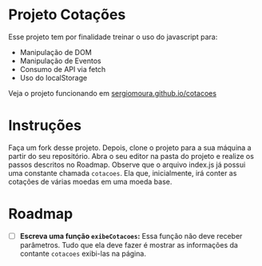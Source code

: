 # Projeto Cotações

Esse projeto tem por finalidade treinar o uso do javascript para:

 - Manipulação de DOM
 - Manipulação de Eventos
 - Consumo de API via fetch
 - Uso do localStorage

Veja o projeto funcionando em [sergiomoura.github.io/cotacoes](https://sergiomoura.github.io/cotacoes/ "https://sergiomoura.github.io/cotacoes/")

# Instruções

Faça um fork desse projeto. Depois, clone o projeto para a sua máquina a partir do seu repositório.
Abra o seu editor na pasta do projeto e realize os passos descritos no Roadmap.
Observe que o arquivo index.js já possui uma constante chamada `cotacoes`.  Ela que, inicialmente, irá conter as cotações de várias moedas em uma moeda base.

# Roadmap

 - [ ] **Escreva uma função **`exibeCotacoes`**:** Essa função não deve receber parâmetros. Tudo que ela deve fazer é mostrar as informações da contante `cotacoes` exibi-las na página.

